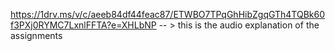 https://1drv.ms/v/c/aeeb84df44feac87/ETWBO7TPqGhHibZgqGTh4TQBk60f3PXj0RYMC7LxnlFFTA?e=XHLbNP   -- > this is the audio explanation of the assignments
